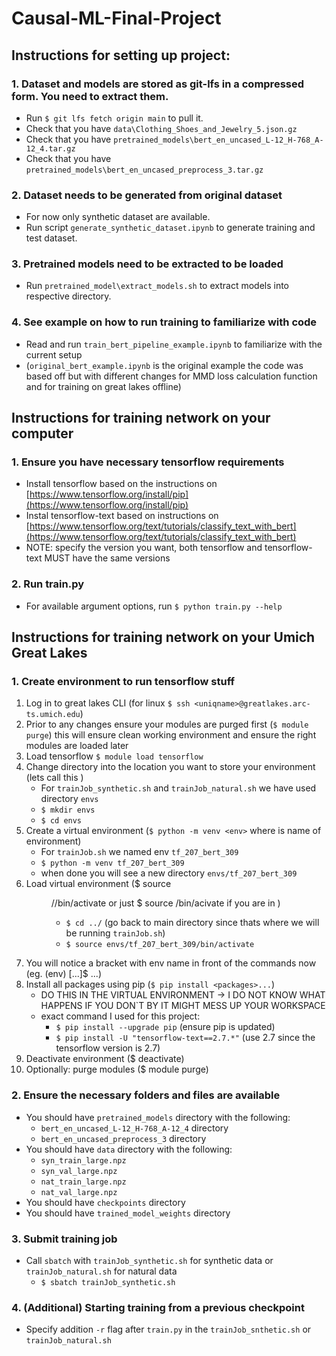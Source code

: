 # Causal-ML-Final-Project

## Instructions for setting up project:

### 1. Dataset and models are stored as git-lfs in a compressed form. You need to extract them.
- Run `$ git lfs fetch origin main` to pull it.
- Check that you have `data\Clothing_Shoes_and_Jewelry_5.json.gz`
- Check that you have `pretrained_models\bert_en_uncased_L-12_H-768_A-12_4.tar.gz`
- Check that you have `pretrained_models\bert_en_uncased_preprocess_3.tar.gz`


### 2. Dataset needs to be generated from original dataset
- For now only synthetic dataset are available.
- Run script `generate_synthetic_dataset.ipynb` to generate training and test dataset.

### 3. Pretrained models need to be extracted to be loaded
- Run `pretrained_model\extract_models.sh` to extract models into respective directory.

### 4. See example on how to run training to familiarize with code
- Read and run `train_bert_pipeline_example.ipynb` to familiarize with the current setup
- (`original_bert_example.ipynb` is the original example the code was based off but with different changes for MMD loss calculation function and for training on great lakes offline)

## Instructions for training network on your computer

### 1. Ensure you have necessary tensorflow requirements
- Install tensorflow based on the instructions on [https://www.tensorflow.org/install/pip](https://www.tensorflow.org/install/pip)
- Instal tensorflow-text based on instructions on [https://www.tensorflow.org/text/tutorials/classify_text_with_bert](https://www.tensorflow.org/text/tutorials/classify_text_with_bert)
- NOTE: specify the version you want, both tensorflow and tensorflow-text MUST have the same versions

### 2. Run train.py
- For available argument options, run `$ python train.py --help`

## Instructions for training network on your Umich Great Lakes

### 1. Create environment to run tensorflow stuff
1. Log in to great lakes CLI (for linux `$ ssh <uniqname>@greatlakes.arc-ts.umich.edu`)
2. Prior to any changes ensure your modules are purged first (`$ module purge`) this will ensure clean working environment and ensure the right modules are loaded later
3. Load tensorflow `$ module load tensorflow`
4. Change directory into the location you want to store your environment (lets call this )
    - For `trainJob_synthetic.sh` and `trainJob_natural.sh` we have used directory `envs`
    - `$ mkdir envs`
    - `$ cd envs`
5. Create a virtual environment (`$ python -m venv <env>` where is name of environment)
    - For `trainJob.sh` we named env `tf_207_bert_309`
    - `$ python -m venv tf_207_bert_309`
    - when done you will see a new directory `envs/tf_207_bert_309`
7. Load virtual environment ($ source <dir>/<env>/bin/activate or just $ source <env>/bin/acivate if you are in <env>)
    - `$ cd ../` (go back to main directory since thats where we will be running `trainJob.sh`)
    - `$ source envs/tf_207_bert_309/bin/activate`
8. You will notice a bracket with env name in front of the commands now (eg. (env) [...]$ ...)
9. Install all packages using pip (`$ pip install <packages>...`)
    - DO THIS IN THE VIRTUAL ENVIRONMENT -> I DO NOT KNOW WHAT HAPPENS IF YOU DON`T BY IT MIGHT MESS UP YOUR WORKSPACE
    - exact command I used for this project:
        - `$ pip install --upgrade pip` (ensure pip is updated)
        - `$ pip install -U "tensorflow-text==2.7.*"` (use 2.7 since the tensorflow version is 2.7)
10. Deactivate environment ($ deactivate)
11. Optionally: purge modules ($ module purge)

### 2. Ensure the necessary folders and files are available
- You should have `pretrained_models` directory with the following:
    - `bert_en_uncased_L-12_H-768_A-12_4` directory
    - `bert_en_uncased_preprocess_3` directory
- You should have `data` directory with the following:
    - `syn_train_large.npz`
    - `syn_val_large.npz`
    - `nat_train_large.npz`
    - `nat_val_large.npz`
- You should have `checkpoints` directory
- You should have `trained_model_weights` directory

### 3. Submit training job
- Call `sbatch` with `trainJob_synthetic.sh` for synthetic data or  `trainJob_natural.sh` for natural data
    - `$ sbatch trainJob_synthetic.sh`

### 4. (Additional) Starting training from a previous checkpoint
- Specify addition `-r` flag after `train.py` in the `trainJob_snthetic.sh` or `trainJob_natural.sh`

